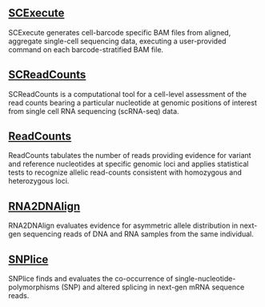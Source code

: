 ## [SCExecute](SCExecute#readme) 
SCExecute generates cell-barcode specific BAM files from aligned, aggregate single-cell sequencing data, executing a user-provided command on each barcode-stratified BAM file.
## [SCReadCounts](SCReadCounts#readme) 
SCReadCounts is a computational tool for a cell-level assessment of the read counts bearing a particular nucleotide at genomic positions of interest from single cell RNA sequencing (scRNA-seq) data. 
## [ReadCounts](ReadCounts#readme) 
ReadCounts tabulates the number of reads providing evidence for variant and reference nucleotides at specific genomic loci and applies statistical tests to recognize allelic read-counts consistent with homozygous and heterozygous loci.
## [RNA2DNAlign](RNA2DNAlign#readme)
RNA2DNAlign evaluates evidence for asymmetric allele distribution in next-gen sequencing reads of DNA and RNA samples from the same individual.
## [SNPlice](SNPlice#readme)
SNPlice finds and evaluates the co-occurrence of single-nucleotide-polymorphisms (SNP) and altered splicing in next-gen mRNA sequence reads.

